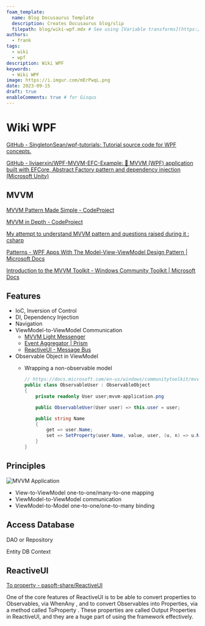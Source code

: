 ```yaml
---
foam_template:
  name: Blog Docusaurus Template
  description: Creates Docusaurus blog/slip
  filepath: blog/wiki-wpf.mdx # See using [Variable transforms](https://code.visualstudio.com/docs/editor/userdefinedsnippets#_variable-transforms )
authors:
  - frank
tags:
  - wiki
  - wpf
description: Wiki WPF
keywords:
  - Wiki WPF
image: https://i.imgur.com/mErPwqL.png
date: 2023-09-15
draft: true
enableComments: true # for Gisqus
---
```


# Wiki WPF

[GitHub - SingletonSean/wpf-tutorials: Tutorial source code for WPF concepts.](https://github.com/SingletonSean/wpf-tutorials)

[GitHub - liviaerxin/WPF-MVVM-EFC-Example: 📲 MVVM (WPF) application built with EFCore, Abstract Factory pattern and dependency injection (Microsoft Unity)](https://github.com/liviaerxin/WPF-MVVM-EFC-Example)

## MVVM

[MVVM Pattern Made Simple - CodeProject](https://www.codeproject.com/Articles/278901/MVVM-Pattern-Made-Simple)

[MVVM in Depth - CodeProject](https://www.codeproject.com/Articles/659614/MVVM-in-Depth)

[My attempt to understand MVVM pattern and questions raised during it : csharp](https://www.reddit.com/r/csharp/comments/i3pbmt/my_attempt_to_understand_mvvm_pattern_and/)

[Patterns - WPF Apps With The Model-View-ViewModel Design Pattern | Microsoft Docs](https://docs.microsoft.com/en-us/archive/msdn-magazine/2009/february/patterns-wpf-apps-with-the-model-view-viewmodel-design-pattern)

[Introduction to the MVVM Toolkit - Windows Community Toolkit | Microsoft Docs](https://docs.microsoft.com/en-us/windows/communitytoolkit/mvvm/introduction)

## Features

- IoC, Inversion of Control
- DI, Dependency Injection
- Navigation
- ViewModel-to-ViewModel Communication
  - [MVVM Light Messenger](https://dotnetpattern.com/mvvm-light-messenger/)
  - [Event Aggregator | Prism](https://prismlibrary.com/docs/event-aggregator.html)
  - [ReactiveUI - Message Bus](https://www.reactiveui.net/docs/handbook/message-bus/)
- Observable Object in ViewModel
  - Wrapping a non-observable model

    ```C#
    // https://docs.microsoft.com/en-us/windows/communitytoolkit/mvvm/observableobject#wrapping-a-non-observable-model
    public class ObservableUser : ObservableObject
    {
        private readonly User user;mvvm-application.png

        public ObservableUser(User user) => this.user = user;

        public string Name
        {
            get => user.Name;
            set => SetProperty(user.Name, value, user, (u, n) => u.Name = n);
        }
    }
    ```

## Principles

![MVVM Application](../../attachments/images/mvvm-application.png)

- View-to-ViewModel one-to-one/many-to-one mapping
- ViewModel-to-ViewModel communication
- ViewModel-to-Model one-to-one/one-to-many binding

## Access Database

DAO or Repository

Entity
DB Context

## ReactiveUI

[To property - pasoft-share/ReactiveUI](https://pasoft-sharereactiveui.readthedocs.io/en/stable/basics/to-property/)

One of the core features of ReactiveUI is to be able to convert properties to Observables, via WhenAny , and to convert Observables into Properties, via a method called ToProperty . These properties are called Output Properties in ReactiveUI, and they are a huge part of using the framework effectively.
